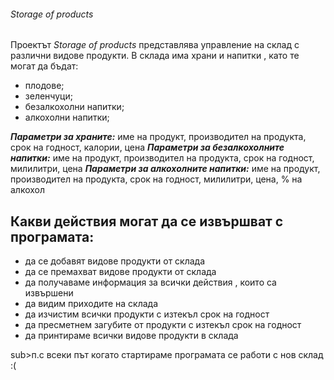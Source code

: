 ###### Storage of products

Проектът *Storage of products* представлява управление на склад с различни видове продукти.
В склада има храни и напитки , като те могат да бъдат:

- плодове;
- зеленчуци;
- безалкохолни напитки;
- алкохолни напитки;

***Параметри за храните:*** име на продукт, производител на продукта, срок на годност, калории, цена
***Параметри за безалкохолните напитки:*** име на продукт, производител на продукта, срок на годност, милилитри, цена
***Параметри за алкохолните напитки:*** име на продукт, производител на продукта, срок на годност, милилитри, цена, % на алкохол

## Какви действия могат да се извършват с програмата:
- да се добавят видове продукти от склада
- да се премахват видове продукти от склада
- да получаваме информация за всички действия , които са извършени
- да видим приходите на склада
- да изчистим всички продукти с изтекъл срок на годност
- да пресметнем загубите от продукти с изтекъл срок на годност
- да принтираме всички видове продукти в склада

sub>п.с всеки път когато стартираме програмата се работи с нов склад :( </sub>
